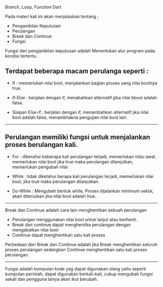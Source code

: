 Branch, Loop, Function Dart

Pada materi kali ini akan menjalaskan tentang ;
- Pengambilan Keputusan
- Perulangan
- Break dan Continue
- Fungsi

Fungsi dari pengambilan keputusan adalah Menentukan alur program pada kondisi tertentu.

Terdapat beberapa macam perulanga seperti :
------------
- If : memerlukan nilai bool, menjalankan bagian proses yang nilai boolnya true.

- if-Else : berjalan dengan if, menabahkan alternatif jjika nilai bbool adalah false.

- Sisipan Else-if : berjalan dengan if, menambahkan alternatif jika nilai bool adalah false, menambhakna pengujian nilai bool lain.
------------

Perulangan memiliki fungsi untuk menjalankan proses berulangan kali.
------------
- For : dikerahui beberapa kali perulangan terjadi, memerlukan nilau awal, memerlukan nilai bool jika true maka perulangan dilanjutkan, memerlukan pengubah nilai

- While : tidak diketahui berapa kali perulangan terjadi, memerlukan nilai bool, jika true maka perulangan dilanjutkan.

- Do-While : Mengubah bentuk while, Proses dijalankan minimum seklai, akan diteruskan jika nilai bool adalah true.

------------

Break dan Continue adalah cara lain menghentikan sebuah perulangan
- Perulangan menggunakan nilai bool untuk lanjut atau berhenti.
- Break dan continue dapat menghentika perulangan dengan mengabaikan nilai bool
- Continue dapat menghentikan satu kali proses 

Perbedaan dari Break  dan Continue adalah jika Break menghentikan seluruh proses perulangan sedangkan Continue menghentikan satu kali proses perulangan.

------------

Fungsi adalah kumpulan kode yag dapat digunakan ulang
yaitu seperti kumpulan perintah, dapat digunakan berkali-kali, cukup mengubah fungsi sekali dan pengguna lainya akan ikut berubah.





